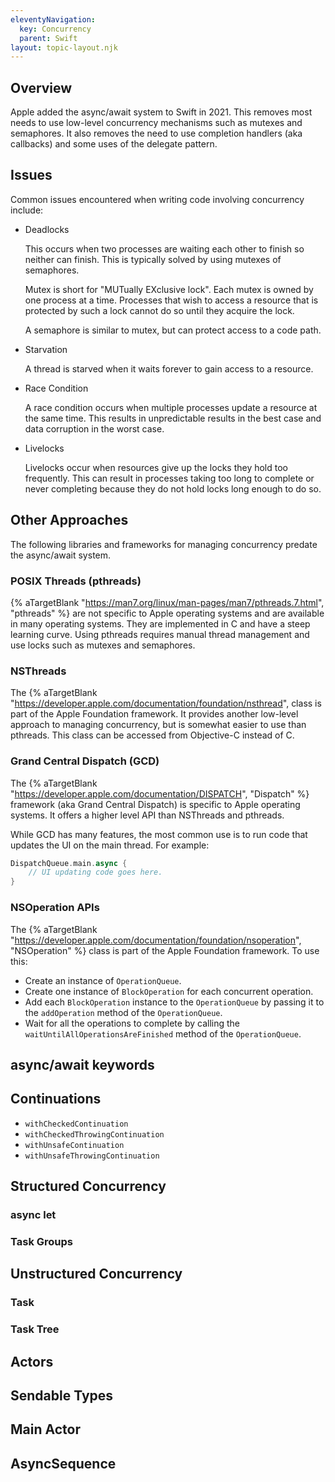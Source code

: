 ```yaml
---
eleventyNavigation:
  key: Concurrency
  parent: Swift
layout: topic-layout.njk
---
```


## Overview

Apple added the async/await system to Swift in 2021.
This removes most needs to use low-level concurrency mechanisms
such as mutexes and semaphores.
It also removes the need to use completion handlers (aka callbacks)
and some uses of the delegate pattern.

## Issues

Common issues encountered when writing code involving concurrency include:

- Deadlocks

  This occurs when two processes are waiting each other to finish
  so neither can finish.
  This is typically solved by using mutexes of semaphores.

  Mutex is short for "MUTually EXclusive lock".
  Each mutex is owned by one process at a time.
  Processes that wish to access a resource that is protected by such a lock
  cannot do so until they acquire the lock.

  A semaphore is similar to mutex, but can protect access to a code path.

- Starvation

  A thread is starved when it waits forever to gain access to a resource.

- Race Condition

  A race condition occurs when multiple processes update a resource at the same time.
  This results in unpredictable results in the best case
  and data corruption in the worst case.

- Livelocks

  Livelocks occur when resources give up the locks they hold too frequently.
  This can result in processes taking too long to complete or never completing
  because they do not hold locks long enough to do so.

## Other Approaches

The following libraries and frameworks for managing concurrency
predate the async/await system.

### POSIX Threads (pthreads)

{% aTargetBlank "https://man7.org/linux/man-pages/man7/pthreads.7.html",
"pthreads" %} are not specific to Apple operating systems
and are available in many operating systems.
They are implemented in C and have a steep learning curve.
Using pthreads requires manual thread management and use locks
such as mutexes and semaphores.

### NSThreads

The {% aTargetBlank
"https://developer.apple.com/documentation/foundation/nsthread",
class is part of the Apple Foundation framework.
It provides another low-level approach to managing concurrency,
but is somewhat easier to use than pthreads.
This class can be accessed from Objective-C instead of C.

### Grand Central Dispatch (GCD)

The {% aTargetBlank "https://developer.apple.com/documentation/DISPATCH",
"Dispatch" %} framework (aka Grand Central Dispatch)
is specific to Apple operating systems.
It offers a higher level API than NSThreads and pthreads.

While GCD has many features, the most common use is to
run code that updates the UI on the main thread.
For example:

```swift
DispatchQueue.main.async {
    // UI updating code goes here.
}
```

### NSOperation APIs

The {% aTargetBlank
"https://developer.apple.com/documentation/foundation/nsoperation",
"NSOperation" %} class is part of the Apple Foundation framework.
To use this:

- Create an instance of `OperationQueue`.
- Create one instance of `BlockOperation` for each concurrent operation.
- Add each `BlockOperation` instance to the `OperationQueue`
  by passing it to the `addOperation` method of the `OperationQueue`.
- Wait for all the operations to complete by calling the
  `waitUntilAllOperationsAreFinished` method of the `OperationQueue`.

## async/await keywords

## Continuations

- `withCheckedContinuation`
- `withCheckedThrowingContinuation`
- `withUnsafeContinuation`
- `withUnsafeThrowingContinuation`

## Structured Concurrency

### async let

### Task Groups

## Unstructured Concurrency

### Task

### Task Tree

## Actors

## Sendable Types

## Main Actor

## AsyncSequence
